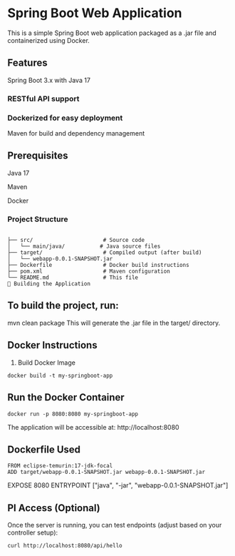 # Spring Boot Web Application
This is a simple Spring Boot web application packaged as a .jar file and containerized using Docker.

## Features
Spring Boot 3.x with Java 17

### RESTful API support

### Dockerized for easy deployment

Maven for build and dependency management

## Prerequisites
Java 17

Maven

Docker

### Project Structure
```

├── src/                      # Source code
│   └── main/java/           # Java source files
├── target/                   # Compiled output (after build)
│   └── webapp-0.0.1-SNAPSHOT.jar
├── Dockerfile                # Docker build instructions
├── pom.xml                   # Maven configuration
└── README.md                 # This file
🧪 Building the Application
```
## To build the project, run:

mvn clean package
This will generate the .jar file in the target/ directory.

## Docker Instructions
1. Build Docker Image
```
docker build -t my-springboot-app
```
## Run the Docker Container
```
docker run -p 8080:8080 my-springboot-app
```
The application will be accessible at: http://localhost:8080

## Dockerfile Used
```
FROM eclipse-temurin:17-jdk-focal
ADD target/webapp-0.0.1-SNAPSHOT.jar webapp-0.0.1-SNAPSHOT.jar
```
EXPOSE 8080
ENTRYPOINT ["java", "-jar", "webapp-0.0.1-SNAPSHOT.jar"]
## PI Access (Optional)
Once the server is running, you can test endpoints (adjust based on your controller setup):
```
curl http://localhost:8080/api/hello
```

